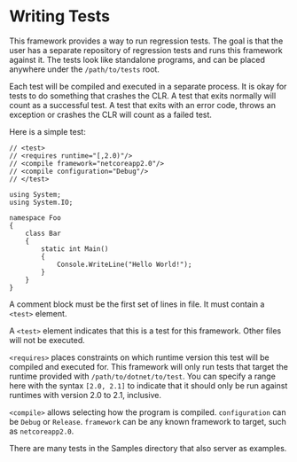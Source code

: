 # Writing Tests

This framework provides a way to run regression tests. The goal is
that the user has a separate repository of regression tests and runs
this framework against it. The tests look like standalone programs,
and can be placed anywhere under the `/path/to/tests` root.

Each test will be compiled and executed in a separate process. It is
okay for tests to do something that crashes the CLR. A test that exits
normally will count as a successful test. A test that exits with an
error code, throws an exception or crashes the CLR will count as a
failed test.

Here is a simple test:

    // <test>
    // <requires runtime="[,2.0)"/>
    // <compile framework="netcoreapp2.0"/>
    // <compile configuration="Debug"/>
    // </test>

    using System;
    using System.IO;

    namespace Foo
    {
        class Bar
        {
            static int Main()
            {
                Console.WriteLine("Hello World!");
            }
        }
    }

A comment block must be the first set of lines in file. It must
contain a `<test>` element.

A `<test>` element indicates that this is a test for this framework.
Other files will not be executed.

`<requires>` places constraints on which runtime version this test
will be compiled and executed for. This framework will only run tests
that target the runtime provided with `/path/to/dotnet/to/test`. You
can specify a range here with the syntax `[2.0, 2.1]` to indicate that
it should only be run against runtimes with version 2.0 to 2.1,
inclusive.

`<compile>` allows selecting how the program is compiled.
`configuration` can be `Debug` or `Release`. `framework` can be any
known framework to target, such as `netcoreapp2.0`.

There are many tests in the Samples directory that also server as
examples.
